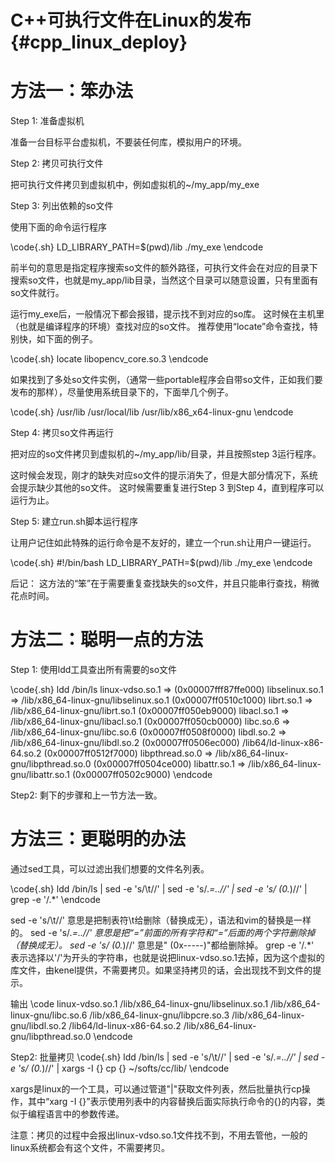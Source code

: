 C++可执行文件在Linux的发布{#cpp_linux_deploy}
==========================================


# 方法一：笨办法

Step 1: 准备虚拟机

准备一台目标平台虚拟机，不要装任何库，模拟用户的环境。

Step 2: 拷贝可执行文件

把可执行文件拷贝到虚拟机中，例如虚拟机的~/my_app/my_exe

Step 3: 列出依赖的so文件

使用下面的命令运行程序

\code{.sh}
LD_LIBRARY_PATH=$(pwd)/lib ./my_exe
\endcode

前半句的意思是指定程序搜索so文件的额外路径，可执行文件会在对应的目录下搜索so文件，也就是my_app/lib目录，当然这个目录可以随意设置，只有里面有so文件就行。

运行my_exe后，一般情况下都会报错，提示找不到对应的so库。
这时候在主机里（也就是编译程序的环境）查找对应的so文件。
推荐使用“locate”命令查找，特别快，如下面的例子。

\code{.sh}
locate libopencv_core.so.3
\endcode

如果找到了多处so文件实例，（通常一些portable程序会自带so文件，正如我们要发布的那样），尽量使用系统目录下的，下面举几个例子。

\code{.sh}
/usr/lib
/usr/local/lib
/usr/lib/x86_x64-linux-gnu
\endcode

Step 4: 拷贝so文件再运行

把对应的so文件拷贝到虚拟机的~/my_app/lib/目录，并且按照step 3运行程序。

这时候会发现，刚才的缺失对应so文件的提示消失了，但是大部分情况下，系统会提示缺少其他的so文件。
这时候需要重复进行Step 3 到Step 4，直到程序可以运行为止。

Step 5: 建立run.sh脚本运行程序

让用户记住如此特殊的运行命令是不友好的，建立一个run.sh让用户一键运行。

\code{.sh}
#!/bin/bash
LD_LIBRARY_PATH=$(pwd)/lib ./my_exe
\endcode

后记：
这方法的“笨”在于需要重复查找缺失的so文件，并且只能串行查找，稍微花点时间。


# 方法二：聪明一点的方法

Step 1: 使用ldd工具查出所有需要的so文件

\code{.sh}
ldd /bin/ls
linux-vdso.so.1 =>  (0x00007fff87ffe000)
libselinux.so.1 => /lib/x86_64-linux-gnu/libselinux.so.1 (0x00007ff0510c1000)
librt.so.1 => /lib/x86_64-linux-gnu/librt.so.1 (0x00007ff050eb9000)
libacl.so.1 => /lib/x86_64-linux-gnu/libacl.so.1 (0x00007ff050cb0000)
libc.so.6 => /lib/x86_64-linux-gnu/libc.so.6 (0x00007ff0508f0000)
libdl.so.2 => /lib/x86_64-linux-gnu/libdl.so.2 (0x00007ff0506ec000)
/lib64/ld-linux-x86-64.so.2 (0x00007ff0512f7000)
libpthread.so.0 => /lib/x86_64-linux-gnu/libpthread.so.0 (0x00007ff0504ce000)
libattr.so.1 => /lib/x86_64-linux-gnu/libattr.so.1 (0x00007ff0502c9000)
\endcode

Step2: 剩下的步骤和上一节方法一致。


# 方法三：更聪明的办法

通过sed工具，可以过滤出我们想要的文件名列表。

\code{.sh}
ldd /bin/ls | sed -e 's/\t//' | sed -e 's/.*=..//' | sed -e 's/ (0.*)//' | grep -e '/.*'
\endcode

sed -e 's/\t//' 意思是把制表符\t给删除（替换成无），语法和vim的替换是一样的。
sed -e 's/.*=..//' 意思是把“=”前面的所有字符和“=”后面的两个字符删除掉（替换成无）。
sed -e 's/ (0.*)//' 意思是" (0x-----)"都给删除掉。
grep -e '/.*'　表示选择以'/'为开头的字符串，也就是说把linux-vdso.so.1去掉，因为这个虚拟的库文件，由kenel提供，不需要拷贝。如果坚持拷贝的话，会出现找不到文件的提示。

输出
\code
linux-vdso.so.1
/lib/x86_64-linux-gnu/libselinux.so.1
/lib/x86_64-linux-gnu/libc.so.6
/lib/x86_64-linux-gnu/libpcre.so.3
/lib/x86_64-linux-gnu/libdl.so.2
/lib64/ld-linux-x86-64.so.2
/lib/x86_64-linux-gnu/libpthread.so.0
\endcode

Step2: 批量拷贝
\code{.sh}
ldd /bin/ls | sed -e 's/\t//' | sed -e 's/.*=..//' | sed -e 's/ (0.*)//' | xargs -I {} cp {} ~/softs/cc/lib/
\endcode

xargs是linux的一个工具，可以通过管道"|"获取文件列表，然后批量执行cp操作，其中“xarg -I {}”表示使用列表中的内容替换后面实际执行命令的{}的内容，类似于编程语言中的参数传递。

注意：拷贝的过程中会报出linux-vdso.so.1文件找不到，不用去管他，一般的linux系统都会有这个文件，不需要拷贝。